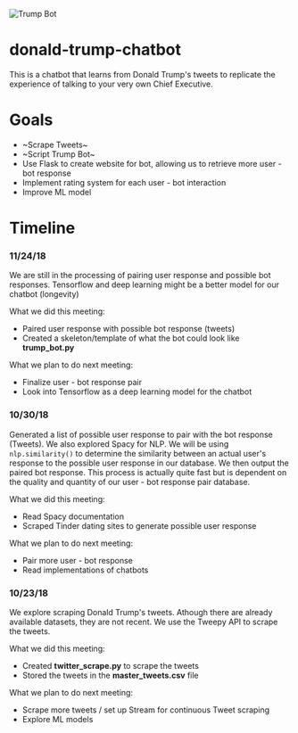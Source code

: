 ![Trump Bot](https://img.thedailybeast.com/image/upload/c_crop,d_placeholder_euli9k,h_1439,w_2560,x_0,y_0/dpr_2.0/c_limit,w_740/fl_lossy,q_auto/v1492108180/galleries/2016/11/07/2016-s-best-election-memes/160525-pepe-trump-tease_h8fkou)
# donald-trump-chatbot
This is a chatbot that learns from Donald Trump's tweets to replicate the experience of talking to your very own Chief Executive. 

# Goals
- ~Scrape Tweets~
- ~Script Trump Bot~
- Use Flask to create website for bot, allowing us to retrieve more user - bot response
- Implement rating system for each user - bot interaction
- Improve ML model

# Timeline

### 11/24/18
We are still in the processing of pairing user response and possible bot responses. Tensorflow and deep learning might be a better model for our chatbot (longevity)

What we did this meeting:
- Paired user response with possible bot response (tweets)
- Created a skeleton/template of what the bot could look like **trump_bot.py**

What we plan to do next meeting:
- Finalize user - bot response pair
- Look into Tensorflow as a deep learning model for the chatbot

### 10/30/18
Generated a list of possible user response to pair with the bot response (Tweets). We also explored Spacy for NLP. We will be using 
`nlp.similarity()` to determine the similarity between an actual user's response to the possible user response in our database. We then output the paired bot response. This process is actually quite fast but is dependent on the quality and quantity of our user - bot response pair database. 

What we did this meeting:
- Read Spacy documentation
- Scraped Tinder dating sites to generate possible user response

What we plan to do next meeting:
- Pair more user - bot response
- Read implementations of chatbots

### 10/23/18
We explore scraping Donald Trump's tweets. Athough there are already available datasets, they are not recent. We use the Tweepy API to scrape the tweets.

What we did this meeting:
- Created **twitter_scrape.py** to scrape the tweets
- Stored the tweets in the **master_tweets.csv** file

What we plan to do next meeting:
- Scrape more tweets / set up Stream for continuous Tweet scraping
- Explore ML models

